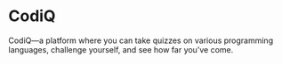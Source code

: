 # CodiQ
CodiQ—a platform where you can take quizzes on various programming languages, challenge yourself, and see how far you’ve come.

